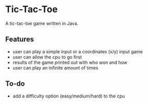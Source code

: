 # Tic-Tac-Toe

A tic-tac-toe game written in Java.

## Features

- user can play a simple input or a coordinates (x/y) input game
- user can allow the cpu to go first
- results of the game printed out with who won and how
- user can play an infinite amount of times

## To-do

- add a difficulty option (easy/medium/hard) to the cpu
